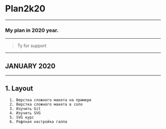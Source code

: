 # Plan2k20
-----

### My plan in 2020 year.
----
> Ty for support
----
## JANUARY 2020
___
## 1. Layout
      1. Верстка сложного макета на примере
      2. Верстка сложного макета в соло
      3. Изучить Git
      4. Изучить SVG
      5. SVG курс
      6. Рофлная настройка галпа

